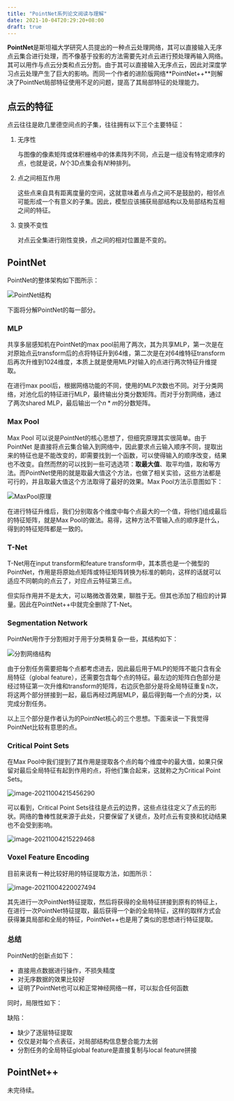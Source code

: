 ```yaml
---
title: "PointNet系列论文阅读与理解"
date: 2021-10-04T20:29:20+08:00
draft: true
---
```


**PointNet**是斯坦福大学研究人员提出的一种点云处理网络，其可以直接输入无序点云集合进行处理，而不像基于投影的方法需要先对点云进行预处理再输入网络。其可以用作与点云分类和点云分割。由于其可以直接输入无序点云，因此对深度学习点云处理产生了巨大的影响。而同一个作者的进阶版网络**PointNet++**则解决了PointNet局部特征使用不足的问题，提高了其局部特征的处理能力。

## 点云的特征

点云往往是欧几里德空间点的子集，往往拥有以下三个主要特征：

1. 无序性

   与图像的像素矩阵或体积栅格中的体素阵列不同，点云是一组没有特定顺序的点，也就是说，$N$个3D点集会有$N!$种排列。

2. 点之间相互作用

   这些点来自具有距离度量的空间，这就意味着点与点之间不是鼓励的，相邻点可能形成一个有意义的子集。因此，模型应该捕获局部结构以及局部结构互相之间的特征。

3. 变换不变性

   对点云全集进行刚性变换，点之间的相对位置是不变的。



## PointNet

PointNet的整体架构如下图所示：

![PointNet结构](https://0x2a-1254351943.cos.ap-guangzhou.myqcloud.com/img/image-20211004210924008.png)



下面将分解PointNet的每一部分。

### MLP

共享多层感知机在PointNet的max pool前用了两次，其为共享MLP，第一次是在对原始点云transform后的点将特征升到64维，第二次是在对64维特征transform后再次升维到1024维度，本质上就是使用MLP对输入的点进行两次特征升维提取。

在进行max pool后，根据网络功能的不同，使用的MLP次数也不同。对于分类网络，对池化后的特征进行MLP，最终输出分类分数矩阵。而对于分割网络，通过了两次shared MLP，最后输出一个$n*m$的分数矩阵。



### Max Pool

Max Pool 可以说是PointNet的核心思想了，但细究原理其实很简单。由于PointNet 是直接将点云集合输入到网络中，因此要求点云输入顺序不同，提取出来的特征也是不能改变的，即需要找到一个函数，可以使得输入的顺序改变，结果也不改变。自然而然的可以找到一些可选选项：**取最大值**、取平均值，取和等方法。而PointNet使用的就是取最大值这个方法，也做了相关实验，这些方法都是可行的，并且取最大值这个方法取得了最好的效果。Max Pool方法示意图如下：

![MaxPool原理](https://0x2a-1254351943.cos.ap-guangzhou.myqcloud.com/img/image-20211004213709574.png)

在进行特征升维后，我们分别取各个维度中每个点最大的一个值，将他们组成最后的特征矩阵，就是Max Pool的做法。易得，这种方法不管输入点的顺序是什么，得到的特征矩阵都是一致的。



### T-Net

T-Net用在input transform和feature transform中，其本质也是一个微型的PointNet，作用是将原始点矩阵或特征矩阵转换为标准的朝向，这样的话就可以适应不同朝向的点云了，对应点云特征第三点。

但实际作用并不是太大，可以略微改善效果，聊胜于无。但其也添加了相应的计算量。因此在PointNet++中就完全删除了T-Net。



### Segmentation Network

PointNet用作于分割相对于用于分类稍复杂一些，其结构如下：

![分割网络结构](https://0x2a-1254351943.cos.ap-guangzhou.myqcloud.com/img/image-20211004214341179.png)

由于分割任务需要把每个点都考虑进去，因此最后用于MLP的矩阵不能只含有全局特征（global feature），还需要包含每个点的特征。最左边的矩阵白色部分是经过特征第一次升维和transform的矩阵，右边灰色部分是将全局特征重复n次，将这两个部分拼接到一起，最后再经过两层MLP，最后得到每一个点的分类，以完成分割任务。



以上三个部分是作者认为的PointNet核心的三个思想。下面来谈一下我觉得PointNet比较有意思的点。



### Critical Point Sets

在Max Pool中我们提到了其作用是提取各个点的每个维度中的最大值，如果只保留对最后全局特征有起到作用的点，将他们集合起来，这就称之为Critical Point Sets。

![image-20211004215456290](https://0x2a-1254351943.cos.ap-guangzhou.myqcloud.com/img/image-20211004215456290.png)

可以看到，Critical Point Sets往往是点云的边界，这些点往往定义了点云的形状。网络的鲁棒性就来源于此处，只要保留了关键点，及时点云有变换和扰动结果也不会受到影响。

![image-20211004215229468](https://0x2a-1254351943.cos.ap-guangzhou.myqcloud.com/img/image-20211004215229468.png)





### Voxel Feature Encoding 

目前来说有一种比较好用的特征提取方法，如图所示：

![image-20211004220027494](https://0x2a-1254351943.cos.ap-guangzhou.myqcloud.com/img/image-20211004220027494.png)

其先进行一次PointNet特征提取，然后将获得的全局特征拼接到原有的特征上，在进行一次PointNet特征提取，最后获得一个新的全局特征，这样的取样方式会获得兼具局部和全局的特征，PointNet++也是用了类似的思想进行特征提取。



### 总结

PointNet的创新点如下：

- 直接用点数据进行操作，不损失精度
- 对无序数据的效果比较好
- 证明了PointNet也可以和正常神经网络一样，可以拟合任何函数

同时，局限性如下：

缺陷：

- 缺少了逐层特征提取
- 仅仅是对每个点表征，对局部结构信息整合能力太弱 
- 分割任务的全局特征global feature是直接复制与local feature拼接



## PointNet++

未完待续。
